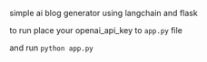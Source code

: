 simple ai blog generator using langchain and flask

to run place your openai_api_key to `app.py` file

and run `python app.py `
